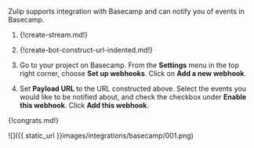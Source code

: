 Zulip supports integration with Basecamp and can notify you of
events in Basecamp.

1. {!create-stream.md!}

1. {!create-bot-construct-url-indented.md!}

1. Go to your project on Basecamp. From the **Settings** menu in
   the top right corner, choose **Set up webhooks**. Click on
   **Add a new webhook**.

1. Set **Payload URL** to the URL constructed above. Select the events
   you would like to be notified about, and check the checkbox under
   **Enable this webhook**. Click **Add this webhook**.

{!congrats.md!}

![]({{ static_url }}images/integrations/basecamp/001.png)
